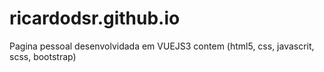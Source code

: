 # ricardodsr.github.io
Pagina pessoal desenvolvidada em VUEJS3 contem (html5, css, javascrit, scss, bootstrap) 

